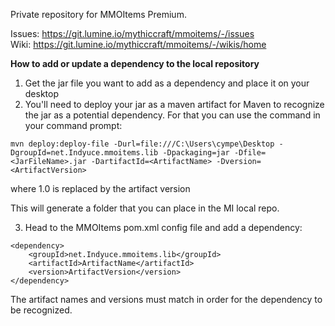 Private repository for MMOItems Premium.

Issues: https://git.lumine.io/mythiccraft/mmoitems/-/issues  
Wiki: https://git.lumine.io/mythiccraft/mmoitems/-/wikis/home

**How to add or update a dependency to the local repository**

1. Get the jar file you want to add as a dependency and place it on your desktop
2. You'll need to deploy your jar as a maven artifact for Maven to recognize the jar as a potential dependency. For that you can use the command in your command prompt:
```
mvn deploy:deploy-file -Durl=file:///C:\Users\cympe\Desktop -DgroupId=net.Indyuce.mmoitems.lib -Dpackaging=jar -Dfile=<JarFileName>.jar -DartifactId=<ArtifactName> -Dversion=<ArtifactVersion>
```
where 1.0 is replaced by the artifact version

This will generate a folder that you can place in the MI local repo.

3. Head to the MMOItems pom.xml config file and add a dependency:

```
<dependency>
	<groupId>net.Indyuce.mmoitems.lib</groupId>
	<artifactId>ArtifactName</artifactId>
	<version>ArtifactVersion</version>
</dependency>
```
The artifact names and versions must match in order for the dependency to be recognized.
